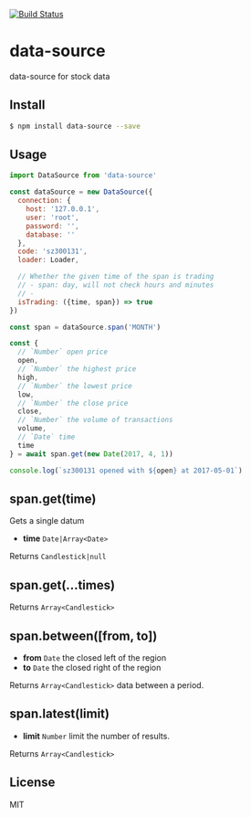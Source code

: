 [![Build Status](https://travis-ci.org/kaelzhang/data-source.svg?branch=master)](https://travis-ci.org/kaelzhang/data-source)
<!-- optional appveyor tst
[![Windows Build Status](https://ci.appveyor.com/api/projects/status/github/kaelzhang/data-source?branch=master&svg=true)](https://ci.appveyor.com/project/kaelzhang/data-source)
-->
<!-- optional npm version
[![NPM version](https://badge.fury.io/js/data-source.svg)](http://badge.fury.io/js/data-source)
-->
<!-- optional npm downloads
[![npm module downloads per month](http://img.shields.io/npm/dm/data-source.svg)](https://www.npmjs.org/package/data-source)
-->
<!-- optional dependency status
[![Dependency Status](https://david-dm.org/kaelzhang/data-source.svg)](https://david-dm.org/kaelzhang/data-source)
-->

# data-source

data-source for stock data

## Install

```sh
$ npm install data-source --save
```

## Usage

```js
import DataSource from 'data-source'

const dataSource = new DataSource({
  connection: {
    host: '127.0.0.1',
    user: 'root',
    password: '',
    database: ''
  },
  code: 'sz300131',
  loader: Loader,

  // Whether the given time of the span is trading
  // - span: day, will not check hours and minutes
  // - 
  isTrading: ({time, span}) => true
})

const span = dataSource.span('MONTH')

const {
  // `Number` open price
  open,
  // `Number` the highest price
  high,
  // `Number` the lowest price
  low,
  // `Number` the close price
  close,
  // `Number` the volume of transactions
  volume,
  // `Date` time
  time
} = await span.get(new Date(2017, 4, 1))

console.log(`sz300131 opened with ${open} at 2017-05-01`)
```

## span.get(time)

Gets a single datum

- **time** `Date|Array<Date>`

Returns `Candlestick|null`

## span.get(...times)

Returns `Array<Candlestick>`

## span.between([from, to])

- **from** `Date` the closed left of the region
- **to** `Date` the closed right of the region

Returns `Array<Candlestick>` data between a period.

## span.latest(limit)

- **limit** `Number` limit the number of results.

Returns `Array<Candlestick>`

## License

MIT
